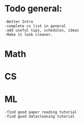 # Todo general:
    
    -Better Intro
    -complete cs list in general
    -add useful tips, schedules, ideas
    -Make it look cleaner.
    
# Math
    
# CS

# ML 
    -find good paper reading tutorial
    -find good datacleaning tutorial
